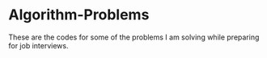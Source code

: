 # Algorithm-Problems
These are the codes for some of the problems I am solving while preparing for job interviews.
